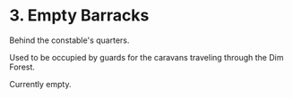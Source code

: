 # 3. Empty Barracks

Behind the constable's quarters.

Used to be occupied by guards for the caravans traveling through the
Dim Forest.

Currently empty.
